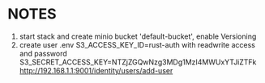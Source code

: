 # NOTES

1. start stack and create minio bucket 'default-bucket', enable Versioning
2. create user
   .env
     S3_ACCESS_KEY_ID=rust-auth
       with readwrite access and password
     S3_SECRET_ACCESS_KEY=NTZjZGQwNzg3MDg1MzI4MWUxYTJiZTFk
   http://192.168.1.1:9001/identity/users/add-user
